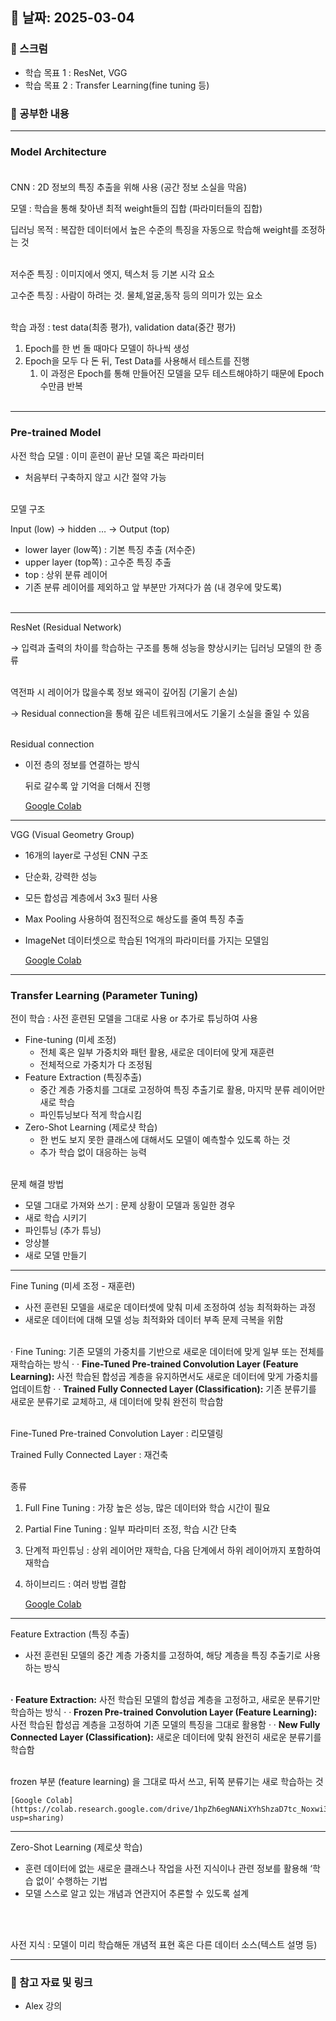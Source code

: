 ## 📅 날짜: 2025-03-04

### 💬 스크럼
- 학습 목표 1 : ResNet, VGG
- 학습 목표 2 : Transfer Learning(fine tuning 등)
  
### 📒 공부한 내용
---
### Model Architecture <br><br>

CNN : 2D 정보의 특징 추출을 위해 사용 (공간 정보 소실을 막음)

모델 : 학습을 통해 찾아낸 최적 weight들의 집합 (파라미터들의 집합)

딥러닝 목적 : 복잡한 데이터에서 높은 수준의 특징을 자동으로 학습해 weight를 조정하는 것<br><br>

저수준 특징 : 이미지에서 엣지, 텍스처 등 기본 시각 요소

고수준 특징 : 사람이 하려는 것. 물체,얼굴,동작 등의 의미가 있는 요소<br><br>

학습 과정 : test data(최종 평가), validation data(중간 평가)


1. Epoch를 한 번 돌 때마다 모델이 하나씩 생성
2. Epoch을 모두 다 돈 뒤, Test Data를 사용해서 테스트를 진행
    1. 이 과정은 Epoch를 통해 만들어진 모델을 모두 테스트해야하기 때문에 Epoch 수만큼 반복<br><br>
---
### Pre-trained Model

사전 학습 모델 : 이미 훈련이 끝난 모델 혹은 파라미터

- 처음부터 구축하지 않고 시간 절약 가능<br><br>

모델 구조

Input (low) → hidden … → Output (top)

- lower layer (low쪽) : 기본 특징 추출 (저수준)
- upper layer (top쪽) : 고수준 특징 추출
- top : 상위 분류 레이어
- 기존 분류 레이어를 제외하고 앞 부분만 가져다가 씀 (내 경우에 맞도록)<br><br>



---

ResNet (Residual Network)

→ 입력과 출력의 차이를 학습하는 구조를 통해 성능을 향상시키는 딥러닝 모델의 한 종류<br><br>

역전파 시 레이어가 많을수록 정보 왜곡이 깊어짐 (기울기 손실)

→ Residual connection을 통해 깊은 네트워크에서도 기울기 소실을 줄일 수 있음<br><br>

Residual connection

- 이전 층의 정보를 연결하는 방식
    
    뒤로 갈수록 앞 기억을 더해서 진행
    
    [Google Colab](https://colab.research.google.com/drive/1CJFlyGTALSJpdBNSio0v3fyVq28Eyqp0?usp=sharing)
    

---

VGG (Visual Geometry Group)

- 16개의 layer로 구성된 CNN 구조
- 단순화, 강력한 성능
- 모든 합성곱 계층에서 3x3 필터 사용
- Max Pooling 사용하여 점진적으로 해상도를 줄여 특징 추출

- ImageNet 데이터셋으로 학습된 1억개의 파라미터를 가지는 모델임


    [Google Colab](https://colab.research.google.com/drive/1qzLYNK0Non9W4S5h4ZzNoZzj93wSncct?usp=sharing)
    
---
### Transfer Learning (Parameter Tuning)

전이 학습 : 사전 훈련된 모델을 그대로 사용 or 추가로 튜닝하여 사용

- Fine-tuning (미세 조정)
    - 전체 혹은 일부 가중치와 패턴 활용, 새로운 데이터에 맞게 재훈련
    - 전체적으로 가중치가 다 조정됨
- Feature Extraction (특징추출)
    - 중간 계층 가중치를 그대로 고정하여 특징 추출기로 활용, 마지막 분류 레이어만 새로 학습
    - 파인튜닝보다 적게 학습시킴
- Zero-Shot Learning (제로샷 학습)
    - 한 번도 보지 못한 클래스에 대해서도 모델이 예측할수 있도록 하는 것
    - 추가 학습 없이 대응하는 능력<br><br>

문제 해결 방법

- 모델 그대로 가져와 쓰기 : 문제 상황이 모델과 동일한 경우
- 새로 학습 시키기
- 파인튜닝 (추가 튜닝)
- 앙상블
- 새로 모델 만들기

---

Fine Tuning (미세 조정 - 재훈련)

- 사전 훈련된 모델을 새로운 데이터셋에 맞춰 미세 조정하여 성능 최적화하는 과정
- 새로운 데이터에 대해 모델 성능 최적화와 데이터 부족 문제 극복을 위함<br><br>

· Fine Tuning: 기존 모델의 가중치를 기반으로 새로운 데이터에 맞게 일부 또는 전체를 재학습하는 방식
· · **Fine-Tuned Pre-trained Convolution Layer (Feature Learning):** 사전 학습된 합성곱 계층을 유지하면서도 새로운 데이터에 맞게 가중치를 업데이트함
· · **Trained Fully Connected Layer (Classification):** 기존 분류기를 새로운 분류기로 교체하고, 새 데이터에 맞춰 완전히 학습함<br><br>

Fine-Tuned Pre-trained Convolution Layer : 리모델링

Trained Fully Connected Layer : 재건축<br><br>

종류

1. Full Fine Tuning : 가장 높은 성능, 많은 데이터와 학습 시간이 필요
        
2. Partial Fine Tuning : 일부 파라미터 조정, 학습 시간 단축

3. 단계적 파인튜닝 : 상위 레이어만 재학습, 다음 단계에서 하위 레이어까지 포함하여 재학습
        
4. 하이브리드 : 여러 방법 결합

    [Google Colab](https://colab.research.google.com/drive/1hLoDQCY56fxLt7zLD5U9vnlAFGpQYlFq?usp=sharing)
    

---

Feature Extraction (특징 추출)

- 사전 훈련된 모델의 중간 계층 가중치를 고정하여, 해당 계층을 특징 추출기로 사용하는 방식<br><br>

**· Feature Extraction:** 사전 학습된 모델의 합성곱 계층을 고정하고, 새로운 분류기만 학습하는 방식
· · **Frozen Pre-trained Convolution Layer (Feature Learning):** 사전 학습된 합성곱 계층을 고정하여 기존 모델의 특징을 그대로 활용함
· · **New Fully Connected Layer (Classification):** 새로운 데이터에 맞춰 완전히 새로운 분류기를 학습함<br><br>

frozen 부분 (feature learning) 을 그대로 따서 쓰고, 뒤쪽 분류기는 새로 학습하는 것


    [Google Colab](https://colab.research.google.com/drive/1hpZh6egNANiXYhShzaD7tc_Noxwi3dY2?usp=sharing)
    

---

Zero-Shot Learning (제로샷 학습)

- 훈련 데이터에 없는 새로운 클래스나 작업을 사전 지식이나 관련 정보를 활용해 ‘학습 없이’ 수행하는 기법
- 모델 스스로 알고 있는 개념과 연관지어 추론할 수 있도록 설계
    
<br><br>
    

사전 지식 : 모델이 미리 학습해둔 개념적 표현 혹은 다른 데이터 소스(텍스트 설명 등)

---

  
### 📁 참고 자료 및 링크
- Alex 강의
